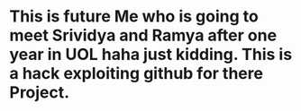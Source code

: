 # This is future Me who is going to meet Srividya and Ramya after one year in UOL haha just kidding. This is a hack exploiting github for there Project.